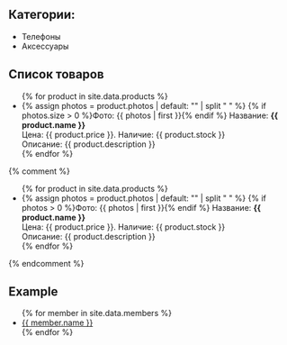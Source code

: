 ## Категории:
- Телефоны
- Аксессуары

## Список товаров
<ul>
{% for product in site.data.products %}
<li>
  {% assign photos = product.photos | default: "" | split " " %}
  {% if photos.size > 0 %}Фото: {{ photos | first }}{% endif %}
  Название: <b>{{ product.name }}</b><br>
  Цена: {{ product.price }}. Наличие: {{ product.stock }}<br>
  Описание: {{ product.description }}
</li>
{% endfor %}
</ul>


{% comment %}
<ul>
{% for product in site.data.products %}
<li>
  {% assign photos = product.photos | default: "" | split " " %}
  {% if photos > 0 %}Фото: {{ photos | first }}{% endif %}
  Название: <b>{{ product.name }}</b><br>
  Цена: {{ product.price }}. Наличие: {{ product.stock }}<br>
  Описание: {{ product.description }}
</li>
{% endfor %}
</ul>
{% endcomment %}

## Example
<ul>
{% for member in site.data.members %}
  <li>
    <a href="https://github.com/{{ member.github }}">
      {{ member.name }}
    </a>
  </li>
{% endfor %}
</ul>

